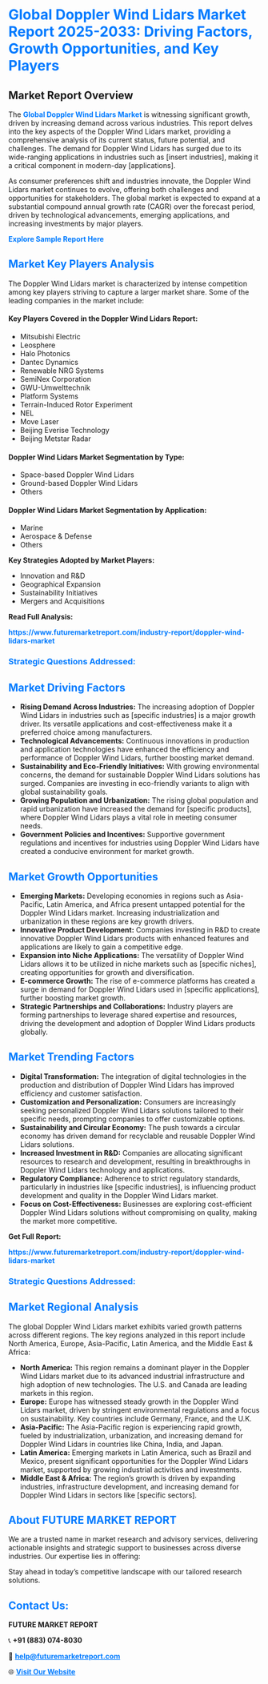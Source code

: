 <h1 style="color: #007BFF;">Global Doppler Wind Lidars Market Report 2025-2033: Driving Factors, Growth Opportunities, and Key Players</h1>

<section id="overview">
<h2>Market Report Overview</h2>
<p>The <a href="https://www.futuremarketreport.com/industry-report/doppler-wind-lidars-market" style="color: #007BFF; text-decoration: none;"><strong>Global Doppler Wind Lidars Market</strong></a> is witnessing significant growth, driven by increasing demand across various industries. This report delves into the key aspects of the Doppler Wind Lidars market, providing a comprehensive analysis of its current status, future potential, and challenges. The demand for Doppler Wind Lidars has surged due to its wide-ranging applications in industries such as [insert industries], making it a critical component in modern-day [applications].</p>
<p>As consumer preferences shift and industries innovate, the Doppler Wind Lidars market continues to evolve, offering both challenges and opportunities for stakeholders. The global market is expected to expand at a substantial compound annual growth rate (CAGR) over the forecast period, driven by technological advancements, emerging applications, and increasing investments by major players.</p>
</section>

<section id="overview">
<p><a href="https://www.futuremarketreport.com/request-sample/reportId=98129" style="color: #007BFF; text-decoration: none;"><strong>Explore Sample Report Here</strong></a></p>
</section>

<section id="key-players">
<h2 style="color: #007BFF;">Market Key Players Analysis</h2>
<p>The Doppler Wind Lidars market is characterized by intense competition among key players striving to capture a larger market share. Some of the leading companies in the market include:</p>
<h4>Key Players Covered in the Doppler Wind Lidars Report:</h4>
<ul><li>Mitsubishi Electric</li><li>Leosphere</li><li>Halo Photonics</li><li>Dantec Dynamics</li><li>Renewable NRG Systems</li><li>SemiNex Corporation</li><li>GWU-Umwelttechnik</li><li>Platform Systems</li><li>Terrain-Induced Rotor Experiment</li><li>NEL</li><li>Move Laser</li><li>Beijing Everise Technology</li><li>Beijing Metstar Radar</li></ul>
<h4>Doppler Wind Lidars Market Segmentation by Type:</h4>
<ul><li>Space-based Doppler Wind Lidars</li><li>Ground-based Doppler Wind Lidars</li><li>Others</li></ul>

<h4>Doppler Wind Lidars Market Segmentation by Application:</h4>
<ul><li>Marine</li><li>Aerospace &amp; Defense</li><li>Others</li></ul>
<p><strong>Key Strategies Adopted by Market Players:</strong></p>
<ul>
<li>Innovation and R&D</li>
<li>Geographical Expansion</li>
<li>Sustainability Initiatives</li>
<li>Mergers and Acquisitions</li>
</ul>
</section>

<section>
<p><strong>Read Full Analysis: </strong></p><a href="https://www.futuremarketreport.com/industry-report/doppler-wind-lidars-market" style="color: #007BFF; text-decoration: none;"><strong>https://www.futuremarketreport.com/industry-report/doppler-wind-lidars-market</strong></a>
<h3 style="color: #007BFF;">Strategic Questions Addressed:</h3>
</section>

<section id="driving-factors">
<h2 style="color: #007BFF;">Market Driving Factors</h2>
<ul>
<li><strong>Rising Demand Across Industries:</strong> The increasing adoption of Doppler Wind Lidars in industries such as [specific industries] is a major growth driver. Its versatile applications and cost-effectiveness make it a preferred choice among manufacturers.</li>
<li><strong>Technological Advancements:</strong> Continuous innovations in production and application technologies have enhanced the efficiency and performance of Doppler Wind Lidars, further boosting market demand.</li>
<li><strong>Sustainability and Eco-Friendly Initiatives:</strong> With growing environmental concerns, the demand for sustainable Doppler Wind Lidars solutions has surged. Companies are investing in eco-friendly variants to align with global sustainability goals.</li>
<li><strong>Growing Population and Urbanization:</strong> The rising global population and rapid urbanization have increased the demand for [specific products], where Doppler Wind Lidars plays a vital role in meeting consumer needs.</li>
<li><strong>Government Policies and Incentives:</strong> Supportive government regulations and incentives for industries using Doppler Wind Lidars have created a conducive environment for market growth.</li>
</ul>
</section>

<section id="growth-opportunities">
<h2 style="color: #007BFF;">Market Growth Opportunities</h2>
<ul>
<li><strong>Emerging Markets:</strong> Developing economies in regions such as Asia-Pacific, Latin America, and Africa present untapped potential for the Doppler Wind Lidars market. Increasing industrialization and urbanization in these regions are key growth drivers.</li>
<li><strong>Innovative Product Development:</strong> Companies investing in R&D to create innovative Doppler Wind Lidars products with enhanced features and applications are likely to gain a competitive edge.</li>
<li><strong>Expansion into Niche Applications:</strong> The versatility of Doppler Wind Lidars allows it to be utilized in niche markets such as [specific niches], creating opportunities for growth and diversification.</li>
<li><strong>E-commerce Growth:</strong> The rise of e-commerce platforms has created a surge in demand for Doppler Wind Lidars used in [specific applications], further boosting market growth.</li>
<li><strong>Strategic Partnerships and Collaborations:</strong> Industry players are forming partnerships to leverage shared expertise and resources, driving the development and adoption of Doppler Wind Lidars products globally.</li>
</ul>
</section>

<section id="trending-factors">
<h2 style="color: #007BFF;">Market Trending Factors</h2>
<ul>
<li><strong>Digital Transformation:</strong> The integration of digital technologies in the production and distribution of Doppler Wind Lidars has improved efficiency and customer satisfaction.</li>
<li><strong>Customization and Personalization:</strong> Consumers are increasingly seeking personalized Doppler Wind Lidars solutions tailored to their specific needs, prompting companies to offer customizable options.</li>
<li><strong>Sustainability and Circular Economy:</strong> The push towards a circular economy has driven demand for recyclable and reusable Doppler Wind Lidars solutions.</li>
<li><strong>Increased Investment in R&D:</strong> Companies are allocating significant resources to research and development, resulting in breakthroughs in Doppler Wind Lidars technology and applications.</li>
<li><strong>Regulatory Compliance:</strong> Adherence to strict regulatory standards, particularly in industries like [specific industries], is influencing product development and quality in the Doppler Wind Lidars market.</li>
<li><strong>Focus on Cost-Effectiveness:</strong> Businesses are exploring cost-efficient Doppler Wind Lidars solutions without compromising on quality, making the market more competitive.</li>
</ul>
</section>

<section>
<p><strong>Get Full Report: </strong></p><a href="https://www.futuremarketreport.com/industry-report/doppler-wind-lidars-market" style="color: #007BFF; text-decoration: none;"><strong>https://www.futuremarketreport.com/industry-report/doppler-wind-lidars-market</strong></a>
<h3 style="color: #007BFF;">Strategic Questions Addressed:</h3>
</section>


<section id="regional-analysis">
<h2 style="color: #007BFF;">Market Regional Analysis</h2>
<p>The global Doppler Wind Lidars market exhibits varied growth patterns across different regions. The key regions analyzed in this report include North America, Europe, Asia-Pacific, Latin America, and the Middle East & Africa:</p>
<ul>
<li><strong>North America:</strong> This region remains a dominant player in the Doppler Wind Lidars market due to its advanced industrial infrastructure and high adoption of new technologies. The U.S. and Canada are leading markets in this region.</li>
<li><strong>Europe:</strong> Europe has witnessed steady growth in the Doppler Wind Lidars market, driven by stringent environmental regulations and a focus on sustainability. Key countries include Germany, France, and the U.K.</li>
<li><strong>Asia-Pacific:</strong> The Asia-Pacific region is experiencing rapid growth, fueled by industrialization, urbanization, and increasing demand for Doppler Wind Lidars in countries like China, India, and Japan.</li>
<li><strong>Latin America:</strong> Emerging markets in Latin America, such as Brazil and Mexico, present significant opportunities for the Doppler Wind Lidars market, supported by growing industrial activities and investments.</li>
<li><strong>Middle East & Africa:</strong> The region’s growth is driven by expanding industries, infrastructure development, and increasing demand for Doppler Wind Lidars in sectors like [specific sectors].</li>
</ul>
</section>

<footer>
<h2 style="color: #007BFF;">About FUTURE MARKET REPORT</h2>
<p>We are a trusted name in market research and advisory services, delivering actionable insights and strategic support to businesses across diverse industries. Our expertise lies in offering:</p>

<p>Stay ahead in today’s competitive landscape with our tailored research solutions.</p>

<h2 style="color: #007BFF;">Contact Us:</h2>
<p><strong>FUTURE MARKET REPORT</strong></p>
<p>📞 <strong>+91 (883) 074-8030</strong></p>
<p>📧 <strong><a href="mailto:help@futuremarketreport.com" style="color: #007BFF;">help@futuremarketreport.com</a></strong></p>
<p>🌐 <strong><a href="https://www.futuremarketreport.com/" style="color: #007BFF;">Visit Our Website</a></strong></p>
</footer>